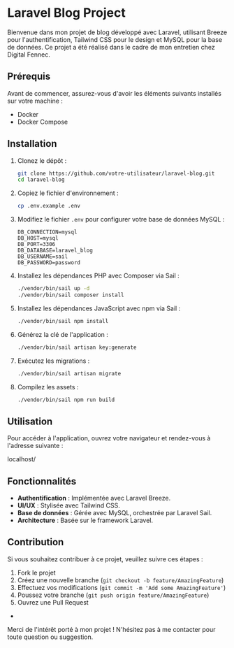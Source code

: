 # Laravel Blog Project

Bienvenue dans mon projet de blog développé avec Laravel, utilisant Breeze pour l'authentification, Tailwind CSS pour le design et MySQL pour la base de données. Ce projet a été réalisé dans le cadre de mon entretien chez Digital Fennec.

## Prérequis

Avant de commencer, assurez-vous d'avoir les éléments suivants installés sur votre machine :

- Docker
- Docker Compose

## Installation

1. Clonez le dépôt :

    ```bash
    git clone https://github.com/votre-utilisateur/laravel-blog.git
    cd laravel-blog
    ```

2. Copiez le fichier d'environnement :

    ```bash
    cp .env.example .env
    ```

3. Modifiez le fichier `.env` pour configurer votre base de données MySQL :

    ```env
    DB_CONNECTION=mysql
    DB_HOST=mysql
    DB_PORT=3306
    DB_DATABASE=laravel_blog
    DB_USERNAME=sail
    DB_PASSWORD=password
    ```

4. Installez les dépendances PHP avec Composer via Sail :

    ```bash
    ./vendor/bin/sail up -d
    ./vendor/bin/sail composer install
    ```

5. Installez les dépendances JavaScript avec npm via Sail :

    ```bash
    ./vendor/bin/sail npm install
    ```

6. Générez la clé de l'application :

    ```bash
    ./vendor/bin/sail artisan key:generate
    ```

7. Exécutez les migrations :

    ```bash
    ./vendor/bin/sail artisan migrate
    ```

8. Compilez les assets :

    ```bash
    ./vendor/bin/sail npm run build
    ```

## Utilisation

Pour accéder à l'application, ouvrez votre navigateur et rendez-vous à l'adresse suivante :

localhost/


## Fonctionnalités

- **Authentification** : Implémentée avec Laravel Breeze.
- **UI/UX** : Stylisée avec Tailwind CSS.
- **Base de données** : Gérée avec MySQL, orchestrée par Laravel Sail.
- **Architecture** : Basée sur le framework Laravel.

## Contribution

Si vous souhaitez contribuer à ce projet, veuillez suivre ces étapes :

1. Fork le projet
2. Créez une nouvelle branche (`git checkout -b feature/AmazingFeature`)
3. Effectuez vos modifications (`git commit -m 'Add some AmazingFeature'`)
4. Poussez votre branche (`git push origin feature/AmazingFeature`)
5. Ouvrez une Pull Request

-

Merci de l'intérêt porté à mon projet ! N'hésitez pas à me contacter pour toute question ou suggestion.
